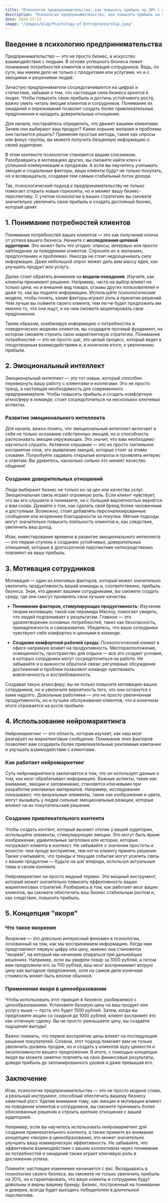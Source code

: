 ```yaml
---  
title: "Психология предпринимательства: как повысить прибыль на 30% с помощью психологии"  
description: "Психология предпринимательства: как повысить прибыль на 30% с помощью психологии"  
date: 2024-12-13
image: "/images/blog/Psychology-of-Entrepreneurship.jpeg" 
---
```


## Введение в психологию предпринимательства

Предпринимательство — это не просто бизнес, а искусство взаимодействия с людьми. В основе успешного бизнеса лежит понимание потребностей клиентов и мотиваций сотрудников. Ведь, по сути, мы имеем дело не только с продуктами или услугами, но и с эмоциями и решениями людей.

Зачастую предприниматели сосредотачиваются на цифрах и статистике, забывая о том, что настоящая сила бизнеса кроется в людях. Чтобы повысить свою прибыль и достичь устойчивого роста, важно уметь читать эмоции клиентов и сотрудников. Понимание их ожиданий и переживаний позволит создать более привлекательные предложения и наладить доверительные отношения.

Для начала, постарайтесь определить, что движет вашими клиентами. Зачем они выбирают ваш продукт? Какие хорькие желания и проблемы они пытаются решить? Применяя простые методы, такие как опросы или фокус-группы, вы можете получить безценную информацию о своей аудитории.

В этом контексте психология становится вашим союзником. Разобравшись в мотивациях других, вы сможете найти ключ к успешной коммуникации и продажам. А если вы научитесь учитывать эмоции и социальные факторы, ваши клиенты будут не только покупать, но и возвращаться, создавая тем самым стабильный поток дохода.

Так, психологический подход к предпринимательству не только помогает открыть новые горизонты, но и меняет вашу бизнес-перспективу. С учетом психологии в ваших стратегиях вы сможете значительно увеличить свою прибыль и создать достойный бизнес, который ценят.
## 1. Понимание потребностей клиентов 

Понимание потребностей ваших клиентов — это как получение ключа от успеха вашего бизнеса. Начните с **исследования целевой аудитории**. Это может быть что угодно: опросы, интервью или просто наблюдение за поведением клиентов. Спросите их о желаниях, предпочтениях и проблемах. Никогда не стоит недооценивать силу информации. Даже небольшой опрос может дать вам массу идей, как улучшить продукт или услугу.

Далее стоит обратить внимание на **модели поведения**. Изучите, как клиенты принимают решения. Например, часто на выбор влияет не только цена, но и внешний вид товара, отзывы других пользователей и даже то, как вы подаете информацию. Используйте психологические модели, чтобы понять, какие факторы играют роль в принятии решений. Чем лучше вы поймете своего клиента, тем легче будет предложить им именно то, что они ищут, и на чем сможете акцентировать свое предложение. 

Таким образом, комбинируя информацию о потребностях и поведенческих моделях клиентов, вы создадите прочный фундамент, на котором сможете строить свою маркетинговую стратегию. Понимание потребностей — это не просто шаг, это целый процесс, который ведет к плодотворным взаимодействиям и, в конечном итоге, к увеличению прибыли.
## 2. Эмоциональный интеллект

Эмоциональный интеллект — это тот навык, который способен перевернуть вашу работу с клиентами и коллегами. Это не просто тренд, а настоящая необходимость для современного предпринимателя. Чтобы повысить прибыль и создать комфортную атмосферу в команде, стоит сосредоточиться на нескольких ключевых аспектах.

### Развитие эмоционального интеллекта

Для начала, важно понять, что эмоциональный интеллект включает в себя не только осознание собственных эмоций, но и способность распознавать эмоции окружающих. Это значит, что вам необходимо научиться слушать. Активное слушание — это не просто тактильное восприятие слов, это выявление эмоций, которые стоят за этими словами. Попробуйте задавать открытые вопросы и проявлять интерес к ответам. Вы удивитесь, насколько сильно это меняет качество общения!

### Создание доверительных отношений

Люди выбирают бизнес не только из-за цен или качества услуг. Эмоциональная связь играет огромную роль. Если клиент чувствует, что вы его слушаете и понимаете, он с большей вероятностью вернётся к вам снова. Думайте о том, как сделать свой бренд более человечным и доступным. Возможно, стоит добавлять персонализированные сообщения или искренние благодарности за покупки. Мягкие подходы могут значительно повысить лояльность клиентов и, как следствие, увеличить ваш доход.

Итак, инвестирование времени в развитие эмоционального интеллекта — это первая ступень к созданию устойчивых, доверительных отношений, которые в долгосрочной перспективе непосредственно повлияют на вашу прибыль.
## 3. Мотивация сотрудников

Мотивация — один из ключевых факторов, который может значительно увеличить продуктивность вашей команды и, соответственно, прибыль бизнеса. Зная, что движет вашими сотрудниками, вы сможете создать среду, где они смогут проявлять свои лучшие качества.

- **Понимание факторов, стимулирующих продуктивность**: Изучение теории мотивации, такой как пирамида Маслоу, помогает увидеть, что людей подталкивает к результатам. Главное — это удовлетворение основных потребностей, таких как безопасность, принадлежность и саморазвитие. Убедитесь, что ваши сотрудники чувствуют себя комфортно и ценными в команде.

- **Создание комфортной рабочей среды**: Психологический климат в офисе напрямую влияет на продуктивность. Месторасположение, освещенность, пространство для отдыха — все это создает условия, в которых сотрудники могут сосредоточиться на работе. Не забывайте и о важности обратной связи: регулярные обсуждения достижений и проблем позволяют команде чувствовать вовлеченность и востребованность. 

Создавая такую атмосферу, вы не только повысите мотивацию ваших сотрудников, но и увеличите вероятность того, что они останутся с вами надолго. Довольные работники — это не просто увеличенная продуктивность, но и лучшее обслуживание клиентов, что в конечном итоге отражается на росте прибыли.
## 4. Использование нейромаркетинга

Нейромаркетинг — это область, которая изучает, как наш мозг реагирует на маркетинговые сообщения. Понимание этих факторов позволяет вам создавать более привлекательные рекламные кампании и улучшать взаимодействие с клиентами.

### Как работает нейромаркетинг

Суть нейромаркетинга заключается в том, что он использует данные о том, как мозг обрабатывает информацию. Важные аспекты, такие как внимание, эмоции и запоминание, становятся ключевыми при разработке рекламных материалов. Например, исследования показывают, что визуальные элементы, такие как изображения и цвета, могут вызывать у людей сильные эмоциональные реакции, которые влияют на их покупательские решения.

### Создание привлекательного контента

Чтобы создать контент, который вызовет отклик у вашей аудитории, используйте элементы, стимулирующие эмоции. Это могут быть яркие изображения, удивительные заголовки или истории, которые погружают клиента в контекст. Не забывайте о значении простоты и ясности: чем проще восприятие, тем легче клиенту принять решение. Также учитывайте, что тренды и текущие события могут усилить связь с вашим продуктом — будьте на шаг впереди, используя актуальные темы в своем контенте.

Нейромаркетинг не просто модный термин. Это мощный инструмент, который может значительно повысить эффективность ваших маркетинговых стратегий. Разбираясь в том, как работает мозг ваших клиентов, вы сможете обеспечить ваш бизнес стабильным ростом и, как следствие, повысить прибыль.
## 5. Концепция "якоря"

### Что такое якорение

Якорение — это довольно интересный феномен в психологии, основанный на том, как мы воспринимаем информацию. Когда нам представляют первую цифру или цену, именно она становится "якорем", на который мы начинаем опираться при дальнейших решениях. Например, если вы увидели товар за 1000 рублей, а потом вам предложили его за 700 рублей, ваш мозг воспринимает вторую цену как выгодное предложение, хотя на самом деле конечная стоимость может быть вполне обычной.

### Применение якоря в ценообразовании

Чтобы использовать этот принцип в бизнесе, разбираемся с ценообразованием. Установите базовую цену на ваш продукт или услугу выше — пусть это будет 1500 рублей. Затем, когда вы предложите акцию со скидкой до 1000 рублей, клиент воспримет это как отличную сделку. Вы не просто уменьшаете цену, вы создаёте ощущение выгоды! 

Важно помнить, что первое восприятие цены влияет на последующие решения покупателей. Словом, этот подход поможет вам не только увеличить уровень продаж, но и создать у клиентов ауру ценности и эксклюзивности вашего предложения. В итоге, с помощью концепции якоря вы можете заметно повлиять на свои финансовые результаты, доведя прибыль до запланированного уровня и даже превышая его.
## Заключение

Итак, психология предпринимательства — это не просто модное слово, а реальный инструмент, способный обеспечить вашему бизнесу заметный рост. Уделяя внимание тому, как эмоции и мотивации влияют на поведение клиентов и сотрудников, вы сможете принимать более обоснованные решения и строить крепкие отношения с вашей аудиторией.

Например, если вы научитесь использовать нейромаркетинг для создания привлекательного контента, а также примете во внимание концепцию «якоря» в ценообразовании, это может значительно улучшить вашу коммерческую эффективность. Не забывайте, что эффективное взаимодействие с вашим коллективом через понимание их потребностей и ожиданий также играет ключевую роль в достижении успеха. 

Помните: настоящее изменение начинается с вас. Вкладываясь в психологию своего бизнеса, вы сможете не только увеличить прибыль на 30%, но и гарантировать, что ваши клиенты и сотрудники будут довольны и верны вашему бренду. Бизнес, построенный на понимании и доверии, всегда будет выходить победителем в длительной перспективе.